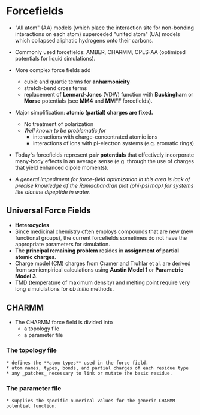 # Forcefields

* "All atom" (AA) models (which place the interaction site for non-bonding interactions on each atom) superceded "united atom" (UA) models which collapsed aliphatic hydrogens onto their carbons.
* Commonly used forcefields: AMBER, CHARMM, OPLS-AA (optimized potentials for liquid simulations).

* More complex force fields add
    * cubic and quartic terms for **anharmonicity**
    * stretch-bend cross terms
    * replacement of **Lennard-Jones** (VDW) function with **Buckingham** or **Morse** potentials (see **MM4** and **MMFF** forcefields).
* Major simplification: **atomic (partial) charges are fixed.**
    * No treatment of polarization
    * _Well known to be problematic for_
        * interactions with charge-concentrated atomic ions
        * interactions of ions with pi-electron systems (e.g. aromatic rings)
* Today's forcefields represent **pair potentials** that effectively incorporate many-body effects in an average sense (e.g. through the use of charges that yield enhanced dipole moments).
* _A general impediment for force-field optimization in this area is lack of precise knowledge of the Ramachandran plot (phi-psi map) for systems like alanine dipeptide in water_.

## Universal Force Fields
* **Heterocycles**
* Since medicinal chemistry often employs compounds that are new (new functional groups), the current forcefields sometimes do not have the appropriate parameters for simulation.
* The **principal remaining problem** resides in **assignment of partial atomic charges**.
* Charge model (CM) charges from Cramer and Truhlar et al. are derived from semiempirical calculations using **Austin Model 1** or **Parametric Model 3**.
* TMD (temperature of maximum density) and melting point require very long simululations for _ab initio_ methods.

## CHARMM

* The CHARMM force field is divided into
    * a topology file
    * a parameter file

### The topology file
    * defines the **atom types** used in the force field.
    * atom names, types, bonds, and partial charges of each residue type
    * any _patches_ necessary to link or mutate the basic residue.

### The parameter file
    * supplies the specific numerical values for the generic CHARMM potential function.

